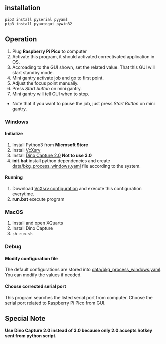 
## installation
```
pip3 install pyserial pyyaml
pip3 install pyautogui pywin32
```

## Operation
1. Plug **Raspberry Pi Pico** to computer
1. Activate this program, it should activated correctivated application in OS.
1. Accroading to the GUI shown, set the related value. That this GUI will start standby mode.
1. Mini gantry activate job and go to first point.
1. Adjust the focus point manually.
1. Press *Start button* on mini gantry.
1. Mini gantry will tell GUI when to stop.

* Note that if you want to pause the job, just press *Start Button* on mini gantry.

### Windows
#### Initialize
1. Install Python3 from **Microsoft Store**
1. Install [VcXsrv](https://sourceforge.net/projects/vcxsrv/)
1. Install [Dino Capture 2.0](https://dino-lite.cc/rjxz) **Not to use 3.0**
1. **init.bat** install python dependencies and create [data/bkg_process_windows.yaml](https://github.com/ltsai323/minigantry_softwares/blob/main/videoCapture_DinoLite/data/bkg_process_windows.yaml) file according to the system.
#### Running
1. Download [VcXsrv configuration](https://github.com/ltsai323/NTUMAC_dockerized_softwares/blob/master/config.xlaunch) and execute this configuration everytime.
1. **run.bat** execute program


### MacOS
1. Install and open XQuarts
2. Install Dino Capture
3.  `sh run.sh`


### Debug
#### Modify configuration file
The default configurations are stored into [data/bkg_process_windows.yaml](https://github.com/ltsai323/minigantry_softwares/blob/main/videoCapture_DinoLite/data/bkg_process_windows.yaml). You can modify the values if needed.
#### Choose corrected serial port
This program searches the listed serial port from computer. Choose the serial port related to Raspberry Pi Pico from GUI.

## Special Note
**Use Dino Capture 2.0 instead of 3.0 because only 2.0 accepts hotkey sent from python script.**
